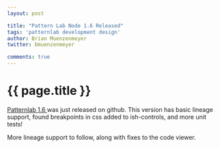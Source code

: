 ```yaml
---
layout: post

title: "Pattern Lab Node 1.6 Released"
tags: 'patternlab development design'
author: Brian Muenzenmeyer
twitter: bmuenzenmeyer

comments: true
---
```


{{ page.title }}
================

[Patternlab 1.6 ](https://github.com/pattern-lab/patternlab-node) was just released on github. This version has basic lineage support, found breakpoints in css added to ish-controls, and more unit tests!

More lineage support to follow, along with fixes to the code viewer.